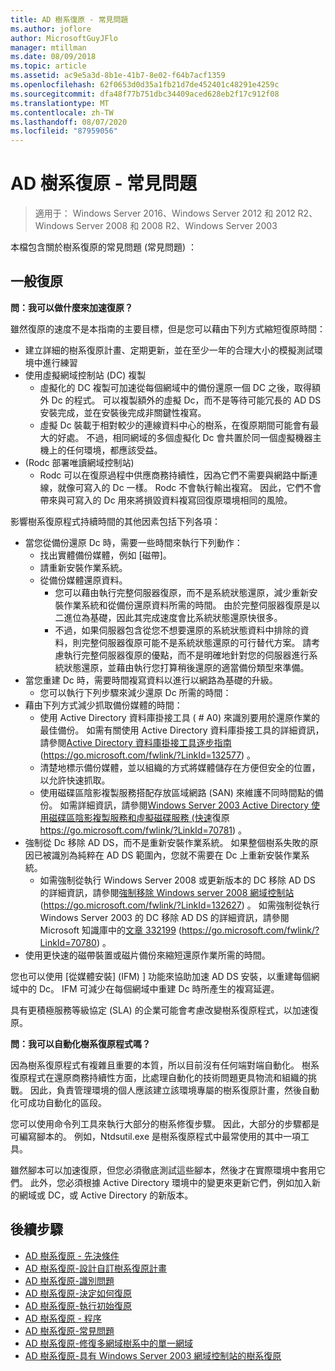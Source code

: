 ```yaml
---
title: AD 樹系復原 - 常見問題
ms.author: joflore
author: MicrosoftGuyJFlo
manager: mtillman
ms.date: 08/09/2018
ms.topic: article
ms.assetid: ac9e5a3d-8b1e-41b7-8e02-f64b7acf1359
ms.openlocfilehash: 62f0653d0d35a1fb21d7de452401c48291e4259c
ms.sourcegitcommit: dfa48f77b751dbc34409aced628eb2f17c912f08
ms.translationtype: MT
ms.contentlocale: zh-TW
ms.lasthandoff: 08/07/2020
ms.locfileid: "87959056"
---
```

# <a name="ad-forest-recovery---faq"></a>AD 樹系復原 - 常見問題

>適用于： Windows Server 2016、Windows Server 2012 和 2012 R2、Windows Server 2008 和 2008 R2、Windows Server 2003

本檔包含關於樹系復原的常見問題 (常見問題) ：

## <a name="general-recovery"></a>一般復原

**問：我可以做什麼來加速復原？**

雖然復原的速度不是本指南的主要目標，但是您可以藉由下列方式縮短復原時間：

- 建立詳細的樹系復原計畫、定期更新，並在至少一年的合理大小的模擬測試環境中進行練習
- 使用虛擬網域控制站 (DC) 複製
   - 虛擬化的 DC 複製可加速從每個網域中的備份還原一個 DC 之後，取得額外 Dc 的程式。 可以複製額外的虛擬 Dc，而不是等待可能冗長的 AD DS 安裝完成，並在安裝後完成非關鍵性複寫。
   - 虛擬 Dc 裝載于相對較少的連線資料中心的樹系，在復原期間可能會有最大的好處。 不過，相同網域的多個虛擬化 Dc 會共置於同一個虛擬機器主機上的任何環境，都應該受益。
-  (Rodc 部署唯讀網域控制站) 
   - Rodc 可以在復原過程中供應商務持續性，因為它們不需要與網路中斷連線，就像可寫入的 Dc 一樣。 Rodc 不會執行輸出複寫。 因此，它們不會帶來與可寫入的 Dc 用來將損毀資料複寫回復原環境相同的風險。

影響樹系復原程式持續時間的其他因素包括下列各項：

- 當您從備份還原 Dc 時，需要一些時間來執行下列動作：
   - 找出實體備份媒體，例如 [磁帶]。
   - 請重新安裝作業系統。
   - 從備份媒體還原資料。
      - 您可以藉由執行完整伺服器復原，而不是系統狀態還原，減少重新安裝作業系統和從備份還原資料所需的時間。 由於完整伺服器復原是以二進位為基礎，因此其完成速度會比系統狀態還原快很多。
      - 不過，如果伺服器包含從您不想要還原的系統狀態資料中排除的資料，則完整伺服器復原可能不是系統狀態還原的可行替代方案。 請考慮執行完整伺服器復原的優點，而不是明確地針對您的伺服器進行系統狀態還原，並藉由執行您打算稍後還原的適當備份類型來準備。
- 當您重建 Dc 時，需要時間複寫資料以進行以網路為基礎的升級。
   - 您可以執行下列步驟來減少還原 Dc 所需的時間：
- 藉由下列方式減少抓取備份媒體的時間：
   - 使用 Active Directory 資料庫掛接工具 ( # A0) 來識別要用於還原作業的最佳備份。 如需有關使用 Active Directory 資料庫掛接工具的詳細資訊，請參閱[Active Directory 資料庫掛接工具逐步指南](https://go.microsoft.com/fwlink/?LinkId=132577) (https://go.microsoft.com/fwlink/?LinkId=132577) 。
   - 清楚地標示備份媒體，並以組織的方式將媒體儲存在方便但安全的位置，以允許快速抓取。
   - 使用磁碟區陰影複製服務搭配存放區域網路 (SAN) 來維護不同時間點的備份。 如需詳細資訊，請參閱[Windows Server 2003 Active Directory 使用磁碟區陰影複製服務和虛擬磁碟服務 (快速](https://go.microsoft.com/fwlink/?LinkId=70781)復原 https://go.microsoft.com/fwlink/?LinkId=70781) 。
- 強制從 Dc 移除 AD DS，而不是重新安裝作業系統。 如果整個樹系失敗的原因已被識別為純粹在 AD DS 範圍內，您就不需要在 Dc 上重新安裝作業系統。
   - 如需強制從執行 Windows Server 2008 或更新版本的 DC 移除 AD DS 的詳細資訊，請參閱[強制移除 Windows server 2008 網域控制站](https://go.microsoft.com/fwlink/?LinkId=132627) (https://go.microsoft.com/fwlink/?LinkId=132627) 。 如需強制從執行 Windows Server 2003 的 DC 移除 AD DS 的詳細資訊，請參閱 Microsoft 知識庫中的[文章 332199](https://go.microsoft.com/fwlink/?LinkId=70780) (https://go.microsoft.com/fwlink/?LinkId=70780) 。
- 使用更快速的磁帶裝置或磁片備份來縮短還原作業所需的時間。

您也可以使用 [從媒體安裝] (IFM) ] 功能來協助加速 AD DS 安裝，以重建每個網域中的 Dc。 IFM 可減少在每個網域中重建 Dc 時所產生的複寫延遲。

具有更積極服務等級協定 (SLA) 的企業可能會考慮改變樹系復原程式，以加速復原。

**問：我可以自動化樹系復原程式嗎？**

因為樹系復原程式有複雜且重要的本質，所以目前沒有任何端對端自動化。 樹系復原程式在還原商務持續性方面，比處理自動化的技術問題更具物流和組織的挑戰。 因此，負責管理環境的個人應該建立該環境專屬的樹系復原計畫，然後自動化可成功自動化的區段。

您可以使用命令列工具來執行大部分的樹系修復步驟。 因此，大部分的步驟都是可編寫腳本的。 例如，Ntdsutil.exe 是樹系復原程式中最常使用的其中一項工具。

雖然腳本可以加速復原，但您必須徹底測試這些腳本，然後才在實際環境中套用它們。 此外，您必須根據 Active Directory 環境中的變更來更新它們，例如加入新的網域或 DC，或 Active Directory 的新版本。

## <a name="next-steps"></a>後續步驟

- [AD 樹系復原 - 先決條件](AD-Forest-Recovery-Prerequisties.md)
- [AD 樹系復原-設計自訂樹系復原計畫](AD-Forest-Recovery-Devising-a-Plan.md)
- [AD 樹系復原-識別問題](AD-Forest-Recovery-Identify-the-Problem.md)
- [AD 樹系復原-決定如何復原](AD-Forest-Recovery-Determine-how-to-Recover.md)
- [AD 樹系復原-執行初始復原](AD-Forest-Recovery-Perform-initial-recovery.md)
- [AD 樹系復原 - 程序](AD-Forest-Recovery-Procedures.md)
- [AD 樹系復原-常見問題](AD-Forest-Recovery-FAQ.md)
- [AD 樹系復原-修復多網域樹系中的單一網域](AD-Forest-Recovery-Single-Domain-in-Multidomain-Recovery.md)
- [AD 樹系復原-具有 Windows Server 2003 網域控制站的樹系復原](AD-Forest-Recovery-Windows-Server-2003.md)
